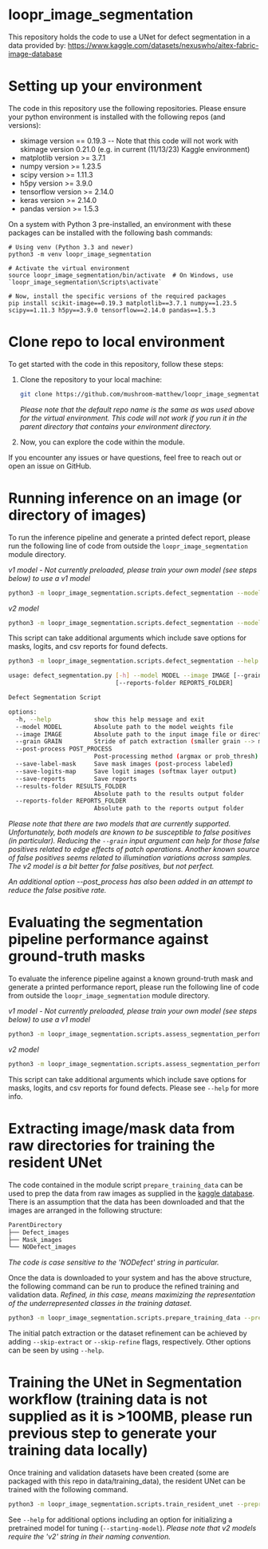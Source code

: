 # loopr_image_segmentation
This repository holds the code to use a UNet for defect segmentation in a data provided by: https://www.kaggle.com/datasets/nexuswho/aitex-fabric-image-database

# Setting up your environment
The code in this repository use the following repositories. Please ensure your python environment is installed with the following repos (and versions):
- skimage version == 0.19.3  -- Note that this code will not work with skimage version 0.21.0 (e.g. in current (11/13/23) Kaggle environment)
- matplotlib version >= 3.7.1
- numpy version >= 1.23.5
- scipy version >= 1.11.3
- h5py version >= 3.9.0
- tensorflow version >= 2.14.0
- keras version >= 2.14.0
- pandas version >= 1.5.3

On a system with Python 3 pre-installed, an environment with these packages can be installed with the following bash commands:
~~~~
# Using venv (Python 3.3 and newer)
python3 -m venv loopr_image_segmentation

# Activate the virtual environment
source loopr_image_segmentation/bin/activate  # On Windows, use `loopr_image_segmentation\Scripts\activate`

# Now, install the specific versions of the required packages
pip install scikit-image==0.19.3 matplotlib==3.7.1 numpy==1.23.5 scipy==1.11.3 h5py==3.9.0 tensorflow==2.14.0 pandas==1.5.3
~~~~

# Clone repo to local environment

To get started with the code in this repository, follow these steps:

1. Clone the repository to your local machine:

    ```bash
    git clone https://github.com/mushroom-matthew/loopr_image_segmentation.git
    ```
    *Please note that the default repo name is the same as was used above for the virtual environment. This code will not work if you run it in the parent directory that contains your environment directory.*
    
2. Now, you can explore the code within the module.

If you encounter any issues or have questions, feel free to reach out or open an issue on GitHub.

# Running inference on an image (or directory of images)

To run the inference pipeline and generate a printed defect report, please run the following line of code from outside the `loopr_image_segmentation` module directory.

*v1 model - Not currently preloaded, please train your own model (see steps below) to use a v1 model*
~~~~bash
python3 -m loopr_image_segmentation.scripts.defect_segmentation --model {/absolute/path/to/}loopr_image_segmentation/models/pretrained_model.h5 --image {/absolute/path/to/image/or/directory/of/images/such/as/}loopr_image_segmentation/data/sample_data/
~~~~

*v2 model*
~~~~bash
python3 -m loopr_image_segmentation.scripts.defect_segmentation --model {/absolute/path/to/}loopr_image_segmentation/models/30epoch_final_model_weights_v2.h5 --image {/absolute/path/to/image/or/directory/of/images/such/as/}loopr_image_segmentation/data/sample_data/
~~~~

This script can take additional arguments which include save options for masks, logits, and csv reports for found defects.

~~~~bash
python3 -m loopr_image_segmentation.scripts.defect_segmentation --help

usage: defect_segmentation.py [-h] --model MODEL --image IMAGE [--grain GRAIN] [--post-process POST_PROCESS] [--save-label-mask] [--save-logits-map] [--save-reports] [--results-folder RESULTS_FOLDER]
                              [--reports-folder REPORTS_FOLDER]

Defect Segmentation Script

options:
  -h, --help            show this help message and exit
  --model MODEL         Absolute path to the model weights file
  --image IMAGE         Absolute path to the input image file or directory
  --grain GRAIN         Stride of patch extraction (smaller grain --> more patches --> more accurate --> longer runtime)
  --post-process POST_PROCESS
                        Post-processing method (argmax or prob_thresh)
  --save-label-mask     Save mask images (post-process labeled)
  --save-logits-map     Save logit images (softmax layer output)
  --save-reports        Save reports
  --results-folder RESULTS_FOLDER
                        Absolute path to the results output folder
  --reports-folder REPORTS_FOLDER
                        Absolute path to the reports output folder
~~~~

*Please note that there are two models that are currently supported. Unfortunately, both models are known to be susceptible to false positives (in particular). Reducing the `--grain` input argument can help for those false positives related to edge effects of patch operations. Another known source of false positives seems related to illumination variations across samples. The v2 model is a bit better for false positives, but not perfect.*

*An additional option --post_process has also been added in an attempt to reduce the false positive rate.*

# Evaluating the segmentation pipeline performance against ground-truth masks

To evaluate the inference pipeline against a known ground-truth mask and generate a printed performance report, please run the following line of code from outside the `loopr_image_segmentation` module directory.

*v1 model - Not currently preloaded, please train your own model (see steps below) to use a v1 model*
~~~~bash
python3 -m loopr_image_segmentation.scripts.assess_segmentation_performance --model {/absolute/path/to/}loopr_image_segmentation/models/pretrained_model.h5 --image~ {/absolute/path/to/image/or/directory/of/images/such/as/}loopr_image_segmentation/data/sample_data/ --mask {/absolute/path/to/image/or/directory/of/images/such/as/}loopr_image_segmentation/data/sample_masks/
~~~~

*v2 model*
~~~~bash
python3 -m loopr_image_segmentation.scripts.assess_segmentation_performance --model {/absolute/path/to/}loopr_image_segmentation/models/30epoch_final_model_weights_v2.h5 --image {/absolute/path/to/image/or/directory/of/images/such/as/}loopr_image_segmentation/data/sample_data/ --mask {/absolute/path/to/image/or/directory/of/images/such/as/}loopr_image_segmentation/data/sample_masks/
~~~~

This script can take additional arguments which include save options for masks, logits, and csv reports for found defects. Please see `--help` for more info.

# Extracting image/mask data from raw directories for training the resident UNet

The code contained in the module script `prepare_training_data` can be used to prep the data from raw images as supplied in the [kaggle database](https://www.kaggle.com/datasets/nexuswho/aitex-fabric-image-database). There is an assumption that the data has been downloaded and that the images are arranged in the following structure:

~~~~bash
ParentDirectory
├── Defect_images
├── Mask_images
└── NODefect_images
~~~~

*The code is case sensitive to the 'NODefect' string in particular.*

Once the data is downloaded to your system and has the above structure, the following command can be run to produce the refined training and validation data. *Refined, in this case, means maximizing the representation of the underrepresented classes in the training dataset.*

~~~~bash
python3 -m loopr_image_segmentation.scripts.prepare_training_data --preprocess v2 --image-dirs {/absolute/path/to/training/Defect_images} {/absolute/path/to/training/NODefect_images} --mask-dirs {/absolute/path/to/Mask_images} --training-folder {/absolute/path/to/}data/training_data/
~~~~

The initial patch extraction or the dataset refinement can be achieved by adding `--skip-extract` or `--skip-refine` flags, respectively. Other options can be seen by using `--help`.

# Training the UNet in Segmentation workflow (training data is not supplied as it is >100MB, please run previous step to generate your training data locally)

Once training and validation datasets have been created (some are packaged with this repo in data/training_data), the resident UNet can be trained with the following command.

~~~~bash
python3 -m loopr_image_segmentation.scripts.train_resident_unet --preprocess v2 --data-path {/absolute/path/to/model/save/directory/such/as}/loopr_image_segmentation/models/ --training-data {/absolute/path/to/training_data/such/as}/training_data/training_patches_pv2.h5 --validation-data {/absolute/path/to/training_data/such/as}/training_data/validation_patches_pv2.h5
~~~~

See `--help` for additional options including an option for initializing a pretrained model for tuning (`--starting-model`). *Please note that v2 models require the 'v2' string in their naming convention.*